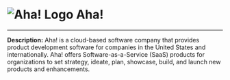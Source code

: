 
# <img src="50" alt="Aha! Logo" height="https://www.aha.io/icons/icon-512x512.png?v=4b9222967840d785d04c63c361279f97px" title="Aha!" /> Aha!

---

**Description:** Aha! is a cloud-based software company that provides product development software for companies in the United States and internationally. Aha! offers Software-as-a-Service (SaaS) products for organizations to set strategy, ideate, plan, showcase, build, and launch new products and enhancements.
